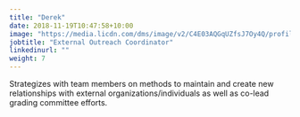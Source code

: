 ```yaml
---
title: "Derek"
date: 2018-11-19T10:47:58+10:00
image: "https://media.licdn.com/dms/image/v2/C4E03AQGqUZfsJ7Oy4Q/profile-displayphoto-shrink_800_800/profile-displayphoto-shrink_800_800/0/1626424504198?e=1743638400&v=beta&t=APK0xNMgZyLMDP-gBEfH3u3oqC-twDWlKdz79qkrt_Q"
jobtitle: "External Outreach Coordinator"
linkedinurl: ""
weight: 7
---
```

Strategizes with team members on methods to maintain and create new relationships with external organizations/individuals as well as co-lead grading committee efforts.